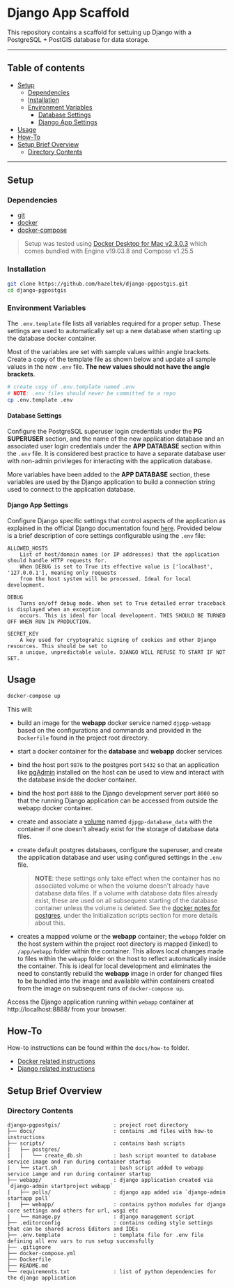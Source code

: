 # Django App Scaffold

This repository contains a scaffold for settuing up Django with a PostgreSQL + PostGIS database
for data storage.

---

## Table of contents

- [Setup](#setup)
  - [Dependencies](#dependencies)
  - [Installation](#installation)
  - [Environment Variables](#environment-variables)
    - [Database Settings](#database-settings)
    - [Django App Settings](#django-app-settings)
- [Usage](#usage)
- [How-To](#how-to)
- [Setup Brief Overview](#setup-brief-overview)
  - [Directory Contents](#directory-contents)

---

## Setup

### Dependencies

- [git](https://git-scm.com/)
- [docker](https://docs.docker.com/engine/)
- [docker-compose](https://docs.docker.com/compose/)

> Setup was tested using [Docker Desktop for Mac v2.3.0.3](https://www.docker.com/products/docker-desktop)
> which comes bundled with Engine v19.03.8 and Compose v1.25.5

### Installation

```bash
git clone https://github.com/hazeltek/django-pgpostgis.git
cd django-pgpostgis
```

### Environment Variables

The `.env.template` file lists all variables required for a proper setup. These settings are used
to automatically set up a new database when starting up the database docker container.

Most of the variables are set with sample values within angle brackets. Create a copy of the template
file as shown below and update all sample values in the new `.env` file. **The new values should not
have the angle brackets**.

```bash
# create copy of .env.template named .env
# NOTE: .env files should never be committed to a repo
cp .env.template .env
```

#### Database Settings

Configure the PostgreSQL superuser login credentials under the **PG SUPERUSER** section, and the name
of the new application database and an associated user login credentials under the **APP DATABASE**
section within the `.env` file. It is considered best practice to have a separate database user with
non-admin privileges for interacting with the application database.

More variables have been added to the **APP DATABASE** section, these variables are used by the Django
application to build a connection string used to connect to the application database.

#### Django App Settings

Configure Django specific settings that control aspects of the application as explained in the official
Django documentation found [here](https://docs.djangoproject.com/en/3.0/ref/settings/). Provided below
is a brief description of core settings configurable using the `.env` file:

```text
ALLOWED_HOSTS
    List of host/domain names (or IP addresses) that the application should handle HTTP requests for.
    When DEBUG is set to True its effective value is ['localhost', '127.0.0.1'], meaning only requests
    from the host system will be processed. Ideal for local development.

DEBUG
    Turns on/off debug mode. When set to True detailed error traceback is displayed when an exception
    occurs. This is ideal for local development. THIS SHOULD BE TURNED OFF WHEN RUN IN PRODUCTION.

SECRET_KEY
    A key used for cryptograhic signing of cookies and other Django resources. This should be set to
    a unique, unpredictable valule. DJANGO WILL REFUSE TO START IF NOT SET.

```

## Usage

```bash
docker-compose up
```

This will:

- build an image for the **webapp** docker service named `djpgp-webapp` based on the configurations and
  commands and provided in the `Dockerfile` found in the project root directory.
- start a docker container for the **database** and **webapp** docker services
- bind the host port `9876` to the postgres port `5432` so that an application like [pgAdmin](https://www.pgadmin.org)
  installed on the host can be used to view and interact with the database inside the docker container.
- bind the host port `8888` to the Django development server port `8000` so that the running Django
  application can be accessed from outside the webapp docker container.
- create and associate a [volume](https://docs.docker.com/storage/volumes/) named `djpgp-database_data`
  with the container if one doesn't already exist for the storage of database data files.
- create default postgres databases, configure the superuser, and create the application database and
  user using configured settings in the `.env` file.

  > **NOTE**: these settings only take effect when the container has no associated volume or when the
  > volume doesn't already have database data files. If a volume with database data files already exist,
  > these are used on all subsequent starting of the database container unless the volume is deleted.
  > See the [docker notes for postgres](https://hub.docker.com/_/postgres), under the Initialization
  > scripts section for more details about this.

- creates a mapped volume or the **webapp** container; the `webapp` folder on the host system within
  the project root directory is mapped (linked) to `/app/webapp` folder within the container. This
  allows local changes made to files within the `webapp` folder on the host to reflect automatically
  inside the container. This is ideal for local development and eliminates the need to constantly
  rebuild the **webapp** image in order for changed files to be bundled into the image and available
  within containers created from the image on subsequent runs of `docker-compose up`.

Access the Django application running within `webapp` container at http://localhost:8888/ from your
browser.

## How-To

How-to instructions can be found within the `docs/how-to` folder.

- [Docker related instructions](docs/how-to/docker.md)
- [Django related instructions](docs/how-to/django.md)

## Setup Brief Overview

### Directory Contents

```text
django-pgpostgis/                 : project root directory
├── docs/                         : contains .md files with how-to instructions
├── scripts/                      : contains bash scripts
|   ├── postgres/
|   |   └── create_db.sh          : bash script mounted to database service image and run during container startup
|   └── start.sh                  : bash script added to webapp service iamge and run during container startup
├── webapp/                       : django application created via `django-admin startproject webapp`
|   ├── polls/                    : django app added via `django-admin startapp poll`
|   ├── webapp/                   : contains python modules for django core settings and others for url, wsgi etc
|   └── manage.py                 : django management script
├── .editorconfig                 : contains coding style settings that can be shared across Editors and IDEs
├── .env.template                 : template file for .env file defining all env vars to run setup successfully
├── .gitignore
├── docker-compose.yml
├── Dockerfile
├── README.md
└── requirements.txt              : list of python dependencies for the django application
```
